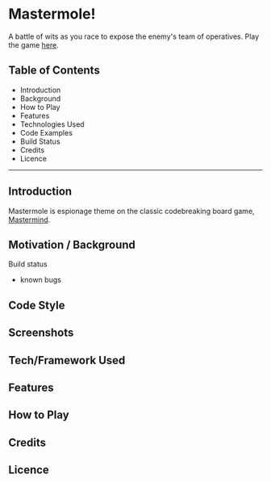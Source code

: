# Mastermole!
A battle of wits as you race to expose the enemy's team of operatives. Play the game [here](https://tdha.github.io/mastermind).

## Table of Contents
+ Introduction
+ Background
+ How to Play
+ Features
+ Technologies Used
+ Code Examples
+ Build Status
+ Credits
+ Licence
---
## Introduction
Mastermole is espionage theme on the classic codebreaking board game, [Mastermind](https://en.wikipedia.org/wiki/Mastermind_(board_game)).







## Motivation / Background

Build status
- known bugs

## Code Style

## Screenshots

## Tech/Framework Used

## Features

## How to Play

## Credits

## Licence
